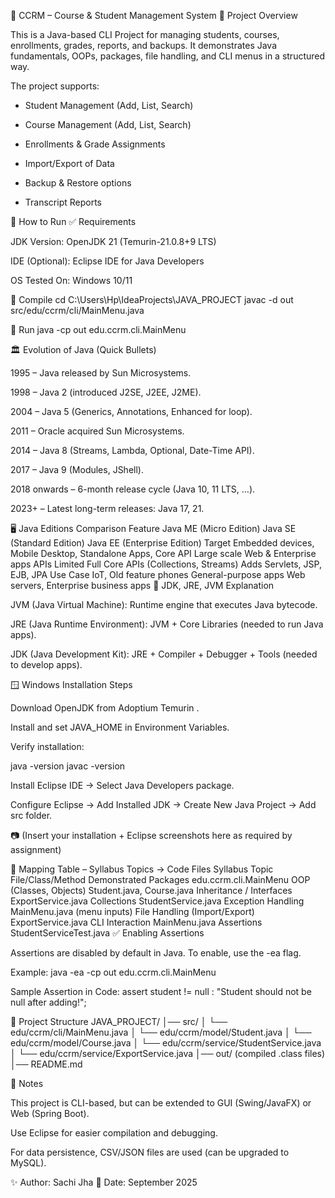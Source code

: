 📘 CCRM – Course & Student Management System
📌 Project Overview

This is a Java-based CLI Project for managing students, courses, enrollments, grades, reports, and backups.
It demonstrates Java fundamentals, OOPs, packages, file handling, and CLI menus in a structured way.

The project supports:

* Student Management (Add, List, Search)

* Course Management (Add, List, Search)

* Enrollments & Grade Assignments

* Import/Export of Data

* Backup & Restore options

* Transcript Reports

🚀 How to Run
✅ Requirements

JDK Version: OpenJDK 21 (Temurin-21.0.8+9 LTS)

IDE (Optional): Eclipse IDE for Java Developers

OS Tested On: Windows 10/11

🔹 Compile
cd C:\Users\Hp\IdeaProjects\JAVA_PROJECT
javac -d out src/edu/ccrm/cli/MainMenu.java

🔹 Run
java -cp out edu.ccrm.cli.MainMenu

🏛 Evolution of Java (Quick Bullets)

1995 – Java released by Sun Microsystems.

1998 – Java 2 (introduced J2SE, J2EE, J2ME).

2004 – Java 5 (Generics, Annotations, Enhanced for loop).

2011 – Oracle acquired Sun Microsystems.

2014 – Java 8 (Streams, Lambda, Optional, Date-Time API).

2017 – Java 9 (Modules, JShell).

2018 onwards – 6-month release cycle (Java 10, 11 LTS, …).

2023+ – Latest long-term releases: Java 17, 21.

🖥 Java Editions Comparison
Feature	Java ME (Micro Edition)	Java SE (Standard Edition)	Java EE (Enterprise Edition)
Target	Embedded devices, Mobile	Desktop, Standalone Apps, Core API	Large scale Web & Enterprise apps
APIs	Limited	Full Core APIs (Collections, Streams)	Adds Servlets, JSP, EJB, JPA
Use Case	IoT, Old feature phones	General-purpose apps	Web servers, Enterprise business apps
🔧 JDK, JRE, JVM Explanation

JVM (Java Virtual Machine): Runtime engine that executes Java bytecode.

JRE (Java Runtime Environment): JVM + Core Libraries (needed to run Java apps).

JDK (Java Development Kit): JRE + Compiler + Debugger + Tools (needed to develop apps).

🪟 Windows Installation Steps

Download OpenJDK from Adoptium Temurin
.

Install and set JAVA_HOME in Environment Variables.

Verify installation:

java -version
javac -version


Install Eclipse IDE → Select Java Developers package.

Configure Eclipse → Add Installed JDK → Create New Java Project → Add src folder.

📷 (Insert your installation + Eclipse screenshots here as required by assignment)

📑 Mapping Table – Syllabus Topics → Code Files
Syllabus Topic	File/Class/Method Demonstrated
Packages	edu.ccrm.cli.MainMenu
OOP (Classes, Objects)	Student.java, Course.java
Inheritance / Interfaces	ExportService.java
Collections	StudentService.java
Exception Handling	MainMenu.java (menu inputs)
File Handling (Import/Export)	ExportService.java
CLI Interaction	MainMenu.java
Assertions	StudentServiceTest.java
✅ Enabling Assertions

Assertions are disabled by default in Java.
To enable, use the -ea flag.

Example:
java -ea -cp out edu.ccrm.cli.MainMenu

Sample Assertion in Code:
assert student != null : "Student should not be null after adding!";

📂 Project Structure
JAVA_PROJECT/
│── src/
│   └── edu/ccrm/cli/MainMenu.java
│   └── edu/ccrm/model/Student.java
│   └── edu/ccrm/model/Course.java
│   └── edu/ccrm/service/StudentService.java
│   └── edu/ccrm/service/ExportService.java
│── out/ (compiled .class files)
│── README.md

📌 Notes

This project is CLI-based, but can be extended to GUI (Swing/JavaFX) or Web (Spring Boot).

Use Eclipse for easier compilation and debugging.

For data persistence, CSV/JSON files are used (can be upgraded to MySQL).

✨ Author: Sachi Jha
📅 Date: September 2025